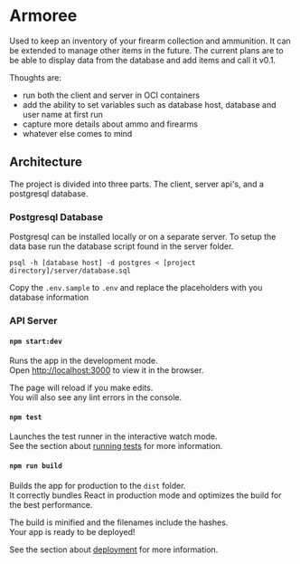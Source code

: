 # Armoree

Used to keep an inventory of your firearm collection and ammunition.  It can be extended to manage other items in the future. The current plans are to be able to display data from the database and add items and call it v0.1.

Thoughts are:

* run both the client and server in OCI containers
* add the ability to set variables such as database host, database and user name at first run
* capture more details about ammo and firearms
* whatever else comes to mind

## Architecture

The project is divided into three parts.  The client, server api's, and a postgresql database.

### Postgresql Database

Postgresql can be installed locally or on a separate server.  To setup the data base run the database script found in the server folder.

```psql
psql -h [database host] -d postgres < [project directory]/server/database.sql
```

Copy the `.env.sample` to `.env` and replace the placeholders with you database information

### API Server

#### `npm start:dev`

Runs the app in the development mode.\
Open [http://localhost:3000](http://localhost:3000) to view it in the browser.

The page will reload if you make edits.\
You will also see any lint errors in the console.

#### `npm test`

Launches the test runner in the interactive watch mode.\
See the section about [running tests](https://facebook.github.io/create-react-app/docs/running-tests) for more information.

#### `npm run build`

Builds the app for production to the `dist` folder.\
It correctly bundles React in production mode and optimizes the build for the best performance.

The build is minified and the filenames include the hashes.\
Your app is ready to be deployed!

See the section about [deployment](https://facebook.github.io/create-react-app/docs/deployment) for more information.
